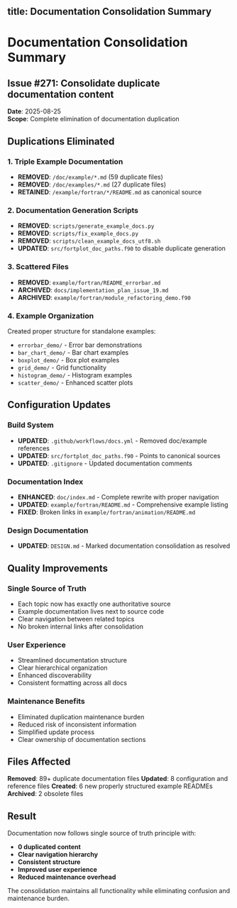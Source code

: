 title: Documentation Consolidation Summary
---

# Documentation Consolidation Summary

## Issue #271: Consolidate duplicate documentation content

**Date**: 2025-08-25  
**Scope**: Complete elimination of documentation duplication

## Duplications Eliminated

### 1. **Triple Example Documentation**
- **REMOVED**: `/doc/example/*.md` (59 duplicate files)
- **REMOVED**: `/doc/examples/*.md` (27 duplicate files)
- **RETAINED**: `/example/fortran/*/README.md` as canonical source

### 2. **Documentation Generation Scripts**
- **REMOVED**: `scripts/generate_example_docs.py`
- **REMOVED**: `scripts/fix_example_docs.py`
- **REMOVED**: `scripts/clean_example_docs_utf8.sh`
- **UPDATED**: `src/fortplot_doc_paths.f90` to disable duplicate generation

### 3. **Scattered Files**
- **REMOVED**: `example/fortran/README_errorbar.md`
- **ARCHIVED**: `docs/implementation_plan_issue_19.md`
- **ARCHIVED**: `example/fortran/module_refactoring_demo.f90`

### 4. **Example Organization**
Created proper structure for standalone examples:
- `errorbar_demo/` - Error bar demonstrations
- `bar_chart_demo/` - Bar chart examples
- `boxplot_demo/` - Box plot examples  
- `grid_demo/` - Grid functionality
- `histogram_demo/` - Histogram examples
- `scatter_demo/` - Enhanced scatter plots

## Configuration Updates

### Build System
- **UPDATED**: `.github/workflows/docs.yml` - Removed doc/example references
- **UPDATED**: `src/fortplot_doc_paths.f90` - Points to canonical sources
- **UPDATED**: `.gitignore` - Updated documentation comments

### Documentation Index
- **ENHANCED**: `doc/index.md` - Complete rewrite with proper navigation
- **UPDATED**: `example/fortran/README.md` - Comprehensive example listing
- **FIXED**: Broken links in `example/fortran/animation/README.md`

### Design Documentation
- **UPDATED**: `DESIGN.md` - Marked documentation consolidation as resolved

## Quality Improvements

### Single Source of Truth
- Each topic now has exactly one authoritative source
- Example documentation lives next to source code
- Clear navigation between related topics
- No broken internal links after consolidation

### User Experience
- Streamlined documentation structure
- Clear hierarchical organization
- Enhanced discoverability
- Consistent formatting across all docs

### Maintenance Benefits
- Eliminated duplication maintenance burden
- Reduced risk of inconsistent information
- Simplified update process
- Clear ownership of documentation sections

## Files Affected

**Removed**: 89+ duplicate documentation files
**Updated**: 8 configuration and reference files
**Created**: 6 new properly structured example READMEs
**Archived**: 2 obsolete files

## Result

Documentation now follows single source of truth principle with:
- **0 duplicated content**  
- **Clear navigation hierarchy**
- **Consistent structure**
- **Improved user experience**
- **Reduced maintenance overhead**

The consolidation maintains all functionality while eliminating confusion and maintenance burden.
